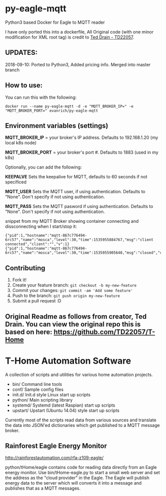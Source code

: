 # py-eagle-mqtt
Python3 based Docker for Eagle to MQTT reader

I have only ported this into a dockerfile, All Original code (with one minor modification for XML root tag) is credit to [Ted Drain - TD22057](https://github.com/TD22057/T-Home).

## UPDATES:
2018-09-10: Ported to Python3, Added pricing info.  Merged into master branch

## How to use:
You can run this with the following:

```
docker run --name py-eagle-mqtt -d -e "MQTT_BROKER_IP=" -e "MQTT_BROKER_PORT=" evanrich/py-eagle-mqtt
```

## Environment variables (settings)

**MQTT_BROKER_IP** = your broker's IP address.  Defaults to 192.168.1.20 (my local k8s node)

**MQTT_BROKER_PORT** = your broker's port #.  Defaults to 1883 (used in my k8s)

Optionally, you can add the following:

**KEEPALVE**  Sets the keepalive for MQTT, defaults to 60 seconds if not specificed

**MQTT_USER** Sets the MQTT user, if using authentication.  Defaults to "None".  Don't specify if not using authentication.

**MQTT_PASS** Sets the MQTT pasword if using authentication.  Defaults to "None".  Don't specify if not using authentication.


snippet from my MQTT Broker showing container connecting and dissconnecting when I start/stop it:
```
{"pid":1,"hostname":"mqtt-867c776494-6rc57","name":"mosca","level":30,"time":1535955884767,"msg":"client connected","client":"","v":1}
{"pid":1,"hostname":"mqtt-867c776494-6rc57","name":"mosca","level":30,"time":1535955905640,"msg":"closed","client":"","v":1}
```

## Contributing

1. Fork it!
2. Create your feature branch: `git checkout -b my-new-feature`
3. Commit your changes: `git commit -am 'Add some feature'`
4. Push to the branch: `git push origin my-new-feature`
5. Submit a pull request :D



Original Readme as follows from creator, Ted Drain.  You can view the original repo this is based on here: https://github.com/TD22057/T-Home
---

T-Home Automation Software
==========================

A collection of scripts and utilities for various home automation projects.

- bin/  Command line tools
- conf/ Sample config files
- init.d/   Init.d style Linux start up scripts
- python/  Main scripting library
- systemd/  Systemd (latest Raspian) start up scripts
- upstart/  Upstart (Ubuntu 14.04) style start up scripts

Currently most of the scripts read data from various sources and
translate the data into JSON'ed dictionaries which get published to a
MQTT message broker.  


Rainforest Eagle Energy Monitor
-------------------------------

http://rainforestautomation.com/rfa-z109-eagle/

python/tHome/eagle contains code for reading data directly from an
Eagle energy monitor.  Use bin/tHome-eagle.py to start a small web
server and set the address as the "cloud provider" in the Eagle.  The
Eagle will publish energy data to the server which will converts it
into a message and publishes that as a MQTT messages.

